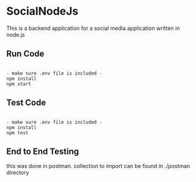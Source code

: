 # SocialNodeJs
This is a backend application for a social media application written in node.js


## Run Code
<pre><code>
- make sure .env file is included - 
npm install
npm start
</code></pre>


## Test Code
<pre><code>
- make sure .env file is included - 
npm install
npm test
</code></pre>

## End to End Testing
this was done in postman. 
collection to import can be found in ./postman directory